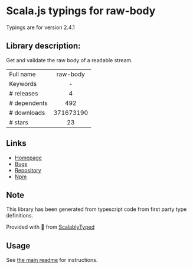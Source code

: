 
# Scala.js typings for raw-body

Typings are for version 2.4.1

## Library description:
Get and validate the raw body of a readable stream.

|                    |                 |
| ------------------ | :-------------: |
| Full name          | raw-body |
| Keywords           | - |
| # releases         | 4 |
| # dependents       | 492 |
| # downloads        | 371673190 |
| # stars            | 23 |

## Links
- [Homepage](https://github.com/stream-utils/raw-body#readme)
- [Bugs](https://github.com/stream-utils/raw-body/issues)
- [Repository](https://github.com/stream-utils/raw-body)
- [Npm](https://www.npmjs.com/package/raw-body)
    


## Note
This library has been generated from typescript code from first party type definitions.

Provided with :purple_heart: from [ScalablyTyped](https://github.com/oyvindberg/ScalablyTyped)

## Usage
See [the main readme](../../readme.md) for instructions.


